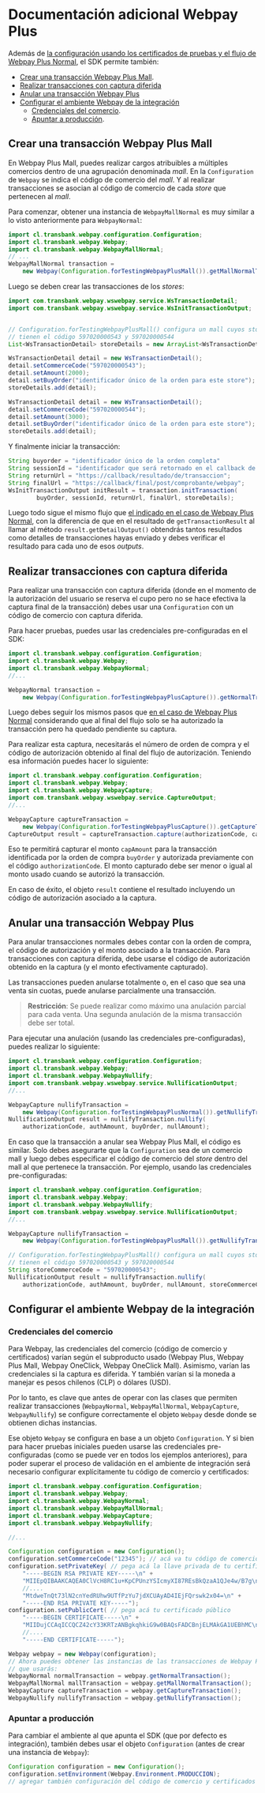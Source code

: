# Documentación adicional Webpay Plus

Además de [la configuración usando los certificados de pruebas y el flujo de Webpay Plus Normal](../README.md#webpay-plus), el SDK permite también:

- [Crear una transacción Webpay Plus Mall](#crear-una-transacción-webpay-plus-mall).
- [Realizar transacciones con captura diferida](#realizar-transacciones-con-captura-diferida)
- [Anular una transacción Webpay Plus](#anular-una-transaccion-webpay-plus)
- [Configurar el ambiente Webpay de la integración](#configurar-el-ambiente-webpay-de-la-integración)
  - [Credenciales del comercio](#credenciales-del-comercio).
  - [Apuntar a producción](#apuntar-a-producción).


## Crear una transacción Webpay Plus Mall

En Webpay Plus Mall, puedes realizar cargos atribuibles a múltiples comercios dentro de una agrupación denominada *mall*. En la `Configuration` de `Webpay` se indica el código de comercio del *mall*. Y al realizar transacciones se asocian al código de comercio de cada *store* que pertenecen al *mall*.

Para comenzar, obtener una instancia de `WebpayMallNormal` es muy similar a lo visto anteriormente para `WebpayNormal`:

```java
import cl.transbank.webpay.configuration.Configuration;
import cl.transbank.webpay.Webpay;
import cl.transbank.webpay.WebpayMallNormal;
// ...
WebpayMallNormal transaction =
    new Webpay(Configuration.forTestingWebpayPlusMall()).getMallNormalTransaction();
```

Luego se deben crear las transacciones de los *stores*:

```java
import com.transbank.webpay.wswebpay.service.WsTransactionDetail;
import com.transbank.webpay.wswebpay.service.WsInitTransactionOutput;


// Configuration.forTestingWebpayPlusMall() configura un mall cuyos stores
// tienen el código 597020000543 y 597020000544
List<WsTransactionDetail> storeDetails = new ArrayList<WsTransactionDetail>();

WsTransactionDetail detail = new WsTransactionDetail();
detail.setCommerceCode("597020000543");
detail.setAmount(2000);
detail.setBuyOrder("identificador único de la orden para este store");
storeDetails.add(detail);

WsTransactionDetail detail = new WsTransactionDetail();
detail.setCommerceCode("597020000544");
detail.setAmount(3000);
detail.setBuyOrder("identificador único de la orden para este store");
storeDetails.add(detail);
```

Y finalmente iniciar la transacción:

```java
String buyorder = "identificador único de la orden completa"
String sessionId = "identificador que será retornado en el callback de resultado";
String returnUrl = "https://callback/resultado/de/transaccion";
String finalUrl = "https://callback/final/post/comprobante/webpay";
WsInitTransactionOutput initResult = transaction.initTransaction(
        buyOrder, sessionId, returnUrl, finalUrl, storeDetails);

```

Luego todo sigue el mismo flujo que [el indicado en el caso de Webpay Plus Normal](../README.md#crear-una-transacció-webpay-plus-normal), con la diferencia de que en el resultado de `getTransactionResult` al llamar al método `result.getDetailOutput()` obtendrás tantos resultados como detalles de transacciones hayas enviado y debes verificar el resultado para cada uno de esos *outputs*.

## Realizar transacciones con captura diferida

Para realizar una transacción con captura diferida (donde en el momento de la
autorización del usuario se reserva el cupo pero no se hace efectiva la captura
final de la transacción) debes usar una `Configuration` con un código de
comercio con captura diferida.

Para hacer pruebas, puedes usar las credenciales pre-configuradas en el SDK:

```java
import cl.transbank.webpay.configuration.Configuration;
import cl.transbank.webpay.Webpay;
import cl.transbank.webpay.WebpayNormal;
//...

WebpayNormal transaction =
    new Webpay(Configuration.forTestingWebpayPlusCapture()).getNormalTransaction();
```

Luego debes seguir los mismos pasos que
[en el caso de Webpay Plus Normal](../README.md#crear-una-transacció-webpay-plus-normal)
considerando que al final del flujo solo se ha autorizado la transacción pero
ha quedado pendiente su captura.

Para realizar esta captura, necesitarás el número de orden de compra y el
código de autorización obtenido al final del flujo de autorización. Teniendo
esa información puedes hacer lo siguiente:

```java
import cl.transbank.webpay.configuration.Configuration;
import cl.transbank.webpay.Webpay;
import cl.transbank.webpay.WebpayCapture;
import com.transbank.webpay.wswebpay.service.CaptureOutput;
//...

WebpayCapture captureTransaction =
    new Webpay(Configuration.forTestingWebpayPlusCapture()).getCaptureTransaction();
CaptureOutput result = captureTransaction.capture(authorizationCode, capAmount, buyOrder);
```

Eso te permitirá capturar el monto `capAmount` para la transacción identificada
por la orden de compra `buyOrder` y autorizada previamente con el código
`authorizationCode`. El monto capturado debe ser menor o igual al monto usado
cuando se autorizó la transacción.

En caso de éxito, el objeto `result` contiene el resultado incluyendo un código
de autorización asociado a la captura.

## Anular una transacción Webpay Plus

Para anular transacciones normales debes contar con la orden de compra, el
código de autorización y el monto asociado a la transacción.  Para transacciones
con captura diferida, debe usarse el código de autorización obtenido en la
captura (y el monto efectivamente capturado).

Las transacciones pueden anularse totalmente o, en el caso que sea una venta
sin cuotas, puede anularse parcialmente una transacción.

> **Restricción**: Se puede realizar como máximo una anulación parcial para
cada venta. Una segunda anulación de la misma transacción debe ser total.

Para ejecutar una anulación (usando las credenciales pre-configuradas), puedes
realizar lo siguiente:

```java
import cl.transbank.webpay.configuration.Configuration;
import cl.transbank.webpay.Webpay;
import cl.transbank.webpay.WebpayNullify;
import com.transbank.webpay.wswebpay.service.NullificationOutput;
//...

WebpayCapture nullifyTransaction =
    new Webpay(Configuration.forTestingWebpayPlusNormal()).getNullifyTransaction();
NullificationOutput result = nullifyTransaction.nullify(
    authorizationCode, authAmount, buyOrder, nullAmount);
```
En caso que la transacción a anular sea Webpay Plus Mall, el código es similar.
Solo debes asegurarte que la `Configuration` sea de un comercio mall y luego
debes especificar el código de comercio del _store_ dentro del mall al que
pertenece la transacción. Por ejemplo, usando las credenciales pre-configuradas:

```java
import cl.transbank.webpay.configuration.Configuration;
import cl.transbank.webpay.Webpay;
import cl.transbank.webpay.WebpayNullify;
import com.transbank.webpay.wswebpay.service.NullificationOutput;
//...

WebpayCapture nullifyTransaction =
    new Webpay(Configuration.forTestingWebpayPlusMall()).getNullifyTransaction();

// Configuration.forTestingWebpayPlusMall() configura un mall cuyos stores
// tienen el código 597020000543 y 597020000544
String storeCommerceCode = "597020000543";
NullificationOutput result = nullifyTransaction.nullify(
    authorizationCode, authAmount, buyOrder, nullAmount, storeCommerceCode);
```

## Configurar el ambiente Webpay de la integración

### Credenciales del comercio

Para Webpay, las credenciales del comercio (código de comercio y certificados)
varían según el subproducto usado (Webpay Plus, Webpay Plus Mall, Webpay OneClick,
Webpay OneClick Mall). Asimismo, varían las credenciales si la captura es
diferida. Y también varían si la moneda a manejar es pesos chilenos (CLP) o
dólares (USD).

Por lo tanto, es clave que antes de operar con las clases que permiten
realizar transacciones (`WebpayNormal`, `WebpayMallNormal`, `WebpayCapture`,
`WebpayNullify`) se configure correctamente el objeto `Webpay` desde donde se
obtienen dichas instancias.

Ese objeto `Webpay` se configura en base a un objeto `Configuration`. Y si bien
para hacer pruebas iniciales pueden usarse las credenciales pre-configuradas
(como se puede ver en todos los ejemplos anteriores), para poder superar el
proceso de validación en el ambiente de integración será necesario configurar
explícitamente tu código de comercio y certificados:

```java
import cl.transbank.webpay.configuration.Configuration;
import cl.transbank.webpay.Webpay;
import cl.transbank.webpay.WebpayNormal;
import cl.transbank.webpay.WebpayMallNormal;
import cl.transbank.webpay.WebpayCapture;
import cl.transbank.webpay.WebpayNullify;

//...

Configuration configuration = new Configuration();
configuration.setCommerceCode("12345"); // acá va tu código de comercio
configuration.setPrivateKey( // pega acá la llave privada de tu certificado
    "-----BEGIN RSA PRIVATE KEY-----\n" +
    "MIIEpQIBAAKCAQEA0ClVcH8RC1u+KpCPUnzYSIcmyXI87REsBkQzaA1QJe4w/B7g\n" +
    //....
    "MtdweTnQt73lN2cnYedRUhw9UTfPzYu7jdXCUAyAD4IEjFQrswk2x04=\n" +
    "-----END RSA PRIVATE KEY-----");
configuration.setPublicCert( // pega acá tu certificado público
    "-----BEGIN CERTIFICATE-----\n" +
    "MIIDujCCAqICCQCZ42cY33KRTzANBgkqhkiG9w0BAQsFADCBnjELMAkGA1UEBhMC\n" +
    //....
    "-----END CERTIFICATE-----");

Webpay webpay = new Webpay(configuration);
// Ahora puedes obtener las instancias de las transacciones de Webpay Plus
// que usarás:
WebpayNormal normalTransaction = webpay.getNormalTransaction();
WebpayMallNormal mallTransaction = webpay.getMallNormalTransaction();
WebpayCapture captureTransaction = webpay.getCaptureTransaction();
WebpayNullify nullifyTransaction = webpay.getNullifyTransaction();
```

### Apuntar a producción

Para cambiar el ambiente al que apunta el SDK (que por defecto es integración),
también debes usar el objeto `Configuration` (antes de crear una instancia de
`Webpay`):

```java
Configuration configuration = new Configuration();
configuration.setEnvironment(Webpay.Environment.PRODUCCION);
// agregar también configuración del código de comercio y certificados
```
